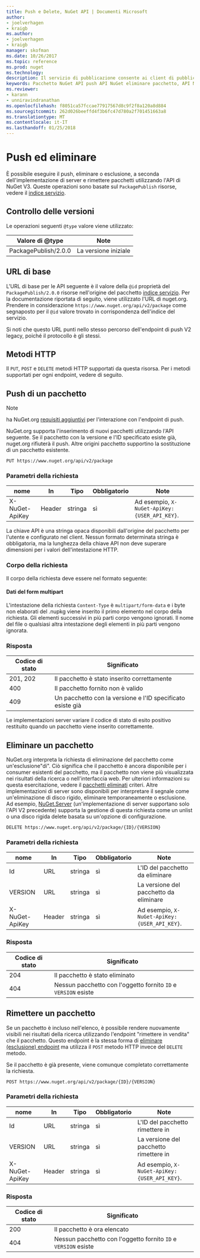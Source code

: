 ```yaml
---
title: Push e Delete, NuGet API | Documenti Microsoft
author:
- joelverhagen
- kraigb
ms.author:
- joelverhagen
- kraigb
manager: skofman
ms.date: 10/26/2017
ms.topic: reference
ms.prod: nuget
ms.technology: 
description: Il servizio di pubblicazione consente ai client di pubblicare nuovi pacchetti e l'esclusione o eliminare i pacchetti esistenti.
keywords: Pacchetto NuGet API push API NuGet eliminare pacchetto, API NuGet esclusione di pacchetto, pacchetto di caricamento API NuGet, API NuGet creare pacchetto
ms.reviewer:
- karann
- unniravindranathan
ms.openlocfilehash: f8051ca57fccae77917567d8c9f2f8a120a8d884
ms.sourcegitcommit: 262d026beeffd4f3b6fc47d780a2f701451663a8
ms.translationtype: MT
ms.contentlocale: it-IT
ms.lasthandoff: 01/25/2018
---
```

# <a name="push-and-delete"></a>Push ed eliminare

È possibile eseguire il push, eliminare o esclusione, a seconda dell'implementazione di server e rimettere pacchetti utilizzando l'API di NuGet V3. Queste operazioni sono basate sul `PackagePublish` risorse, vedere il [indice servizio](service-index.md).

## <a name="versioning"></a>Controllo delle versioni

Le operazioni seguenti `@type` valore viene utilizzato:

Valore di @type          | Note
-------------------- | -----
PackagePublish/2.0.0 | La versione iniziale

## <a name="base-url"></a>URL di base

L'URL di base per le API seguente è il valore della `@id` proprietà del `PackagePublish/2.0.0` risorse nell'origine del pacchetto [indice servizio](service-index.md). Per la documentazione riportata di seguito, viene utilizzato l'URL di nuget.org. Prendere in considerazione `https://www.nuget.org/api/v2/package` come segnaposto per il `@id` valore trovato in corrispondenza dell'indice del servizio.

Si noti che questo URL punti nello stesso percorso dell'endpoint di push V2 legacy, poiché il protocollo è gli stessi.

## <a name="http-methods"></a>Metodi HTTP

Il `PUT`, `POST` e `DELETE` metodi HTTP supportati da questa risorsa. Per i metodi supportati per ogni endpoint, vedere di seguito.

## <a name="push-a-package"></a>Push di un pacchetto

> [!Note]
> ha NuGet.org [requisiti aggiuntivi](NuGet-Protocols.md) per l'interazione con l'endpoint di push.

NuGet.org supporta l'inserimento di nuovi pacchetti utilizzando l'API seguente. Se il pacchetto con la versione e l'ID specificato esiste già, nuget.org rifiuterà il push. Altre origini pacchetto supportino la sostituzione di un pacchetto esistente.

    PUT https://www.nuget.org/api/v2/package

### <a name="request-parameters"></a>Parametri della richiesta

nome           | In     | Tipo   | Obbligatorio | Note
-------------- | ------ | ------ | -------- | -----
X-NuGet-ApiKey | Header | stringa | sì      | Ad esempio, `X-NuGet-ApiKey: {USER_API_KEY}`.

La chiave API è una stringa opaca disponibili dall'origine del pacchetto per l'utente e configurato nel client. Nessun formato determinata stringa è obbligatoria, ma la lunghezza della chiave API non deve superare dimensioni per i valori dell'intestazione HTTP.

### <a name="request-body"></a>Corpo della richiesta

Il corpo della richiesta deve essere nel formato seguente:

#### <a name="multipart-form-data"></a>Dati del form multipart

L'intestazione della richiesta `Content-Type` è `multipart/form-data` e i byte non elaborati del .nupkg viene inserito il primo elemento nel corpo della richiesta. Gli elementi successivi in più parti corpo vengono ignorati. Il nome del file o qualsiasi altra intestazione degli elementi in più parti vengono ignorata.

### <a name="response"></a>Risposta

Codice di stato | Significato
----------- | -------
201, 202    | Il pacchetto è stato inserito correttamente
400         | Il pacchetto fornito non è valido
409         | Un pacchetto con la versione e l'ID specificato esiste già

Le implementazioni server variare il codice di stato di esito positivo restituito quando un pacchetto viene inserito correttamente.

## <a name="delete-a-package"></a>Eliminare un pacchetto

NuGet.org interpreta la richiesta di eliminazione del pacchetto come un'esclusione"di". Ciò significa che il pacchetto è ancora disponibile per i consumer esistenti del pacchetto, ma il pacchetto non viene più visualizzata nei risultati della ricerca o nell'interfaccia web. Per ulteriori informazioni su questa esercitazione, vedere il [pacchetti eliminati](../policies/deleting-packages.md) criteri. Altre implementazioni di server sono disponibili per interpretare il segnale come un'eliminazione di disco rigido, eliminare temporaneamente o esclusione. Ad esempio, [NuGet.Server](https://www.nuget.org/packages/NuGet.Server) (un'implementazione di server supportano solo l'API V2 precedente) supporta la gestione di questa richiesta come un unlist o una disco rigida delete basata su un'opzione di configurazione.

    DELETE https://www.nuget.org/api/v2/package/{ID}/{VERSION}

### <a name="request-parameters"></a>Parametri della richiesta

nome           | In     | Tipo   | Obbligatorio | Note
-------------- | ------ | ------ | -------- | -----
Id             | URL    | stringa | sì      | L'ID del pacchetto da eliminare
VERSION        | URL    | stringa | sì      | La versione del pacchetto da eliminare
X-NuGet-ApiKey | Header | stringa | sì      | Ad esempio, `X-NuGet-ApiKey: {USER_API_KEY}`.

### <a name="response"></a>Risposta

Codice di stato | Significato
----------- | -------
204         | Il pacchetto è stato eliminato
404         | Nessun pacchetto con l'oggetto fornito `ID` e `VERSION` esiste

## <a name="relist-a-package"></a>Rimettere un pacchetto

Se un pacchetto è incluso nell'elenco, è possibile rendere nuovamente visibili nei risultati della ricerca utilizzando l'endpoint "rimettere in vendita" che il pacchetto. Questo endpoint è la stessa forma di [eliminare (esclusione) endpoint](#delete-a-package) ma utilizza il `POST` metodo HTTP invece del `DELETE` metodo.

Se il pacchetto è già presente, viene comunque completato correttamente la richiesta.

    POST https://www.nuget.org/api/v2/package/{ID}/{VERSION}

### <a name="request-parameters"></a>Parametri della richiesta

nome           | In     | Tipo   | Obbligatorio | Note
-------------- | ------ | ------ | -------- | -----
Id             | URL    | stringa | sì      | L'ID del pacchetto rimettere in
VERSION        | URL    | stringa | sì      | La versione del pacchetto rimettere in
X-NuGet-ApiKey | Header | stringa | sì      | Ad esempio, `X-NuGet-ApiKey: {USER_API_KEY}`.

### <a name="response"></a>Risposta

Codice di stato | Significato
----------- | -------
200         | Il pacchetto è ora elencato
404         | Nessun pacchetto con l'oggetto fornito `ID` e `VERSION` esiste
